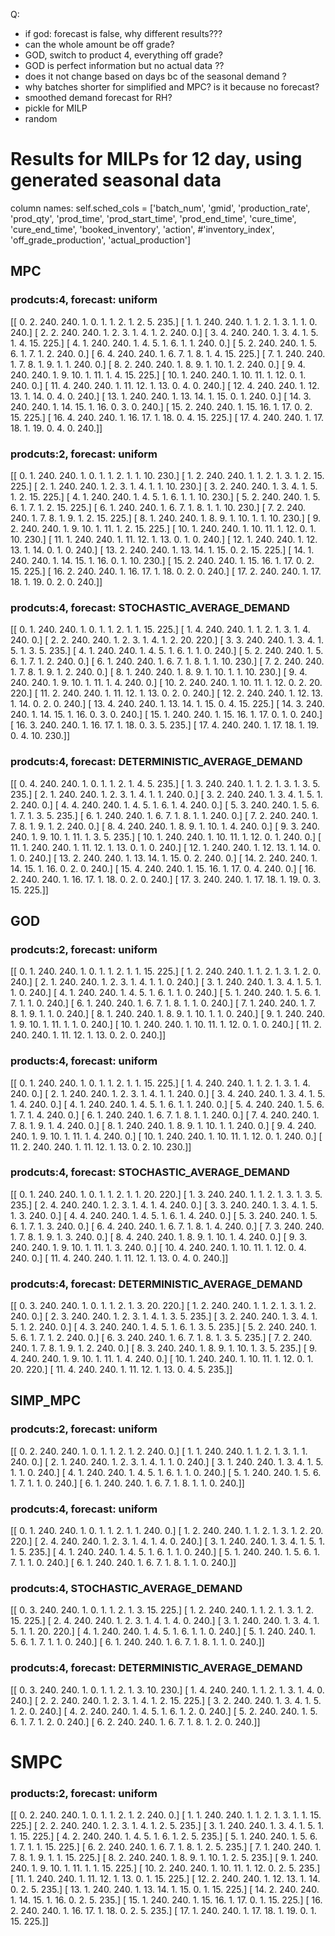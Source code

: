 Q:
- if god: forecast is false, why different results???
- can the whole amount be off grade?
- GOD, switch to product 4, everything off grade?
- GOD is perfect information but no actual data ??
- does it not change based on days bc of the seasonal demand ?
- why batches shorter for simplified and MPC? is it because no forecast?
- smoothed demand forecast for RH?
- pickle for MILP
- random


# Results for MILPs for 12 day, using generated seasonal data

column names:
self.sched_cols = ['batch_num', 'gmid', 'production_rate',
                      'prod_qty', 'prod_time', 'prod_start_time',
                      'prod_end_time', 'cure_time', 'cure_end_time',
                      'booked_inventory', 'action', #'inventory_index',
                      'off_grade_production', 'actual_production']
## MPC
### prodcuts:4, forecast: uniform

[[  0.   2. 240. 240.   1.   0.   1.   1.   2.   1.   2.   5. 235.]
 [  1.   1. 240. 240.   1.   1.   2.   1.   3.   1.   1.   0. 240.]
 [  2.   2. 240. 240.   1.   2.   3.   1.   4.   1.   2. 240.   0.]
 [  3.   4. 240. 240.   1.   3.   4.   1.   5.   1.   4.  15. 225.]
 [  4.   1. 240. 240.   1.   4.   5.   1.   6.   1.   1. 240.   0.]
 [  5.   2. 240. 240.   1.   5.   6.   1.   7.   1.   2. 240.   0.]
 [  6.   4. 240. 240.   1.   6.   7.   1.   8.   1.   4.  15. 225.]
 [  7.   1. 240. 240.   1.   7.   8.   1.   9.   1.   1. 240.   0.]
 [  8.   2. 240. 240.   1.   8.   9.   1.  10.   1.   2. 240.   0.]
 [  9.   4. 240. 240.   1.   9.  10.   1.  11.   1.   4.  15. 225.]
 [ 10.   1. 240. 240.   1.  10.  11.   1.  12.   0.   1. 240.   0.]
 [ 11.   4. 240. 240.   1.  11.  12.   1.  13.   0.   4.   0. 240.]
 [ 12.   4. 240. 240.   1.  12.  13.   1.  14.   0.   4.   0. 240.]
 [ 13.   1. 240. 240.   1.  13.  14.   1.  15.   0.   1. 240.   0.]
 [ 14.   3. 240. 240.   1.  14.  15.   1.  16.   0.   3.   0. 240.]
 [ 15.   2. 240. 240.   1.  15.  16.   1.  17.   0.   2.  15. 225.]
 [ 16.   4. 240. 240.   1.  16.  17.   1.  18.   0.   4.  15. 225.]
 [ 17.   4. 240. 240.   1.  17.  18.   1.  19.   0.   4.   0. 240.]]


 ### prodcuts:2, forecast: uniform

 [[  0.   1. 240. 240.   1.   0.   1.   1.   2.   1.   1.  10. 230.]
 [  1.   2. 240. 240.   1.   1.   2.   1.   3.   1.   2.  15. 225.]
 [  2.   1. 240. 240.   1.   2.   3.   1.   4.   1.   1.  10. 230.]
 [  3.   2. 240. 240.   1.   3.   4.   1.   5.   1.   2.  15. 225.]
 [  4.   1. 240. 240.   1.   4.   5.   1.   6.   1.   1.  10. 230.]
 [  5.   2. 240. 240.   1.   5.   6.   1.   7.   1.   2.  15. 225.]
 [  6.   1. 240. 240.   1.   6.   7.   1.   8.   1.   1.  10. 230.]
 [  7.   2. 240. 240.   1.   7.   8.   1.   9.   1.   2.  15. 225.]
 [  8.   1. 240. 240.   1.   8.   9.   1.  10.   1.   1.  10. 230.]
 [  9.   2. 240. 240.   1.   9.  10.   1.  11.   1.   2.  15. 225.]
 [ 10.   1. 240. 240.   1.  10.  11.   1.  12.   0.   1.  10. 230.]
 [ 11.   1. 240. 240.   1.  11.  12.   1.  13.   0.   1.   0. 240.]
 [ 12.   1. 240. 240.   1.  12.  13.   1.  14.   0.   1.   0. 240.]
 [ 13.   2. 240. 240.   1.  13.  14.   1.  15.   0.   2.  15. 225.]
 [ 14.   1. 240. 240.   1.  14.  15.   1.  16.   0.   1.  10. 230.]
 [ 15.   2. 240. 240.   1.  15.  16.   1.  17.   0.   2.  15. 225.]
 [ 16.   2. 240. 240.   1.  16.  17.   1.  18.   0.   2.   0. 240.]
 [ 17.   2. 240. 240.   1.  17.  18.   1.  19.   0.   2.   0. 240.]]

### prodcuts:4, forecast: STOCHASTIC_AVERAGE_DEMAND
[[  0.   1. 240. 240.   1.   0.   1.   1.   2.   1.   1.  15. 225.]
 [  1.   4. 240. 240.   1.   1.   2.   1.   3.   1.   4. 240.   0.]
 [  2.   2. 240. 240.   1.   2.   3.   1.   4.   1.   2.  20. 220.]
 [  3.   3. 240. 240.   1.   3.   4.   1.   5.   1.   3.   5. 235.]
 [  4.   1. 240. 240.   1.   4.   5.   1.   6.   1.   1.   0. 240.]
 [  5.   2. 240. 240.   1.   5.   6.   1.   7.   1.   2. 240.   0.]
 [  6.   1. 240. 240.   1.   6.   7.   1.   8.   1.   1.  10. 230.]
 [  7.   2. 240. 240.   1.   7.   8.   1.   9.   1.   2. 240.   0.]
 [  8.   1. 240. 240.   1.   8.   9.   1.  10.   1.   1.  10. 230.]
 [  9.   4. 240. 240.   1.   9.  10.   1.  11.   1.   4. 240.   0.]
 [ 10.   2. 240. 240.   1.  10.  11.   1.  12.   0.   2.  20. 220.]
 [ 11.   2. 240. 240.   1.  11.  12.   1.  13.   0.   2.   0. 240.]
 [ 12.   2. 240. 240.   1.  12.  13.   1.  14.   0.   2.   0. 240.]
 [ 13.   4. 240. 240.   1.  13.  14.   1.  15.   0.   4.  15. 225.]
 [ 14.   3. 240. 240.   1.  14.  15.   1.  16.   0.   3.   0. 240.]
 [ 15.   1. 240. 240.   1.  15.  16.   1.  17.   0.   1.   0. 240.]
 [ 16.   3. 240. 240.   1.  16.  17.   1.  18.   0.   3.   5. 235.]
 [ 17.   4. 240. 240.   1.  17.  18.   1.  19.   0.   4.  10. 230.]]

 ### prodcuts:4, forecast: DETERMINISTIC_AVERAGE_DEMAND
[[  0.   4. 240. 240.   1.   0.   1.   1.   2.   1.   4.   5. 235.]
 [  1.   3. 240. 240.   1.   1.   2.   1.   3.   1.   3.   5. 235.]
 [  2.   1. 240. 240.   1.   2.   3.   1.   4.   1.   1. 240.   0.]
 [  3.   2. 240. 240.   1.   3.   4.   1.   5.   1.   2. 240.   0.]
 [  4.   4. 240. 240.   1.   4.   5.   1.   6.   1.   4. 240.   0.]
 [  5.   3. 240. 240.   1.   5.   6.   1.   7.   1.   3.   5. 235.]
 [  6.   1. 240. 240.   1.   6.   7.   1.   8.   1.   1. 240.   0.]
 [  7.   2. 240. 240.   1.   7.   8.   1.   9.   1.   2. 240.   0.]
 [  8.   4. 240. 240.   1.   8.   9.   1.  10.   1.   4. 240.   0.]
 [  9.   3. 240. 240.   1.   9.  10.   1.  11.   1.   3.   5. 235.]
 [ 10.   1. 240. 240.   1.  10.  11.   1.  12.   0.   1. 240.   0.]
 [ 11.   1. 240. 240.   1.  11.  12.   1.  13.   0.   1.   0. 240.]
 [ 12.   1. 240. 240.   1.  12.  13.   1.  14.   0.   1.   0. 240.]
 [ 13.   2. 240. 240.   1.  13.  14.   1.  15.   0.   2. 240.   0.]
 [ 14.   2. 240. 240.   1.  14.  15.   1.  16.   0.   2.   0. 240.]
 [ 15.   4. 240. 240.   1.  15.  16.   1.  17.   0.   4. 240.   0.]
 [ 16.   2. 240. 240.   1.  16.  17.   1.  18.   0.   2.   0. 240.]
 [ 17.   3. 240. 240.   1.  17.  18.   1.  19.   0.   3.  15. 225.]]


## GOD

### prodcuts:2, forecast: uniform
 [[  0.   1. 240. 240.   1.   0.   1.   1.   2.   1.   1.  15. 225.]
 [  1.   2. 240. 240.   1.   1.   2.   1.   3.   1.   2.   0. 240.]
 [  2.   1. 240. 240.   1.   2.   3.   1.   4.   1.   1.   0. 240.]
 [  3.   1. 240. 240.   1.   3.   4.   1.   5.   1.   1.   0. 240.]
 [  4.   1. 240. 240.   1.   4.   5.   1.   6.   1.   1.   0. 240.]
 [  5.   1. 240. 240.   1.   5.   6.   1.   7.   1.   1.   0. 240.]
 [  6.   1. 240. 240.   1.   6.   7.   1.   8.   1.   1.   0. 240.]
 [  7.   1. 240. 240.   1.   7.   8.   1.   9.   1.   1.   0. 240.]
 [  8.   1. 240. 240.   1.   8.   9.   1.  10.   1.   1.   0. 240.]
 [  9.   1. 240. 240.   1.   9.  10.   1.  11.   1.   1.   0. 240.]
 [ 10.   1. 240. 240.   1.  10.  11.   1.  12.   0.   1.   0. 240.]
 [ 11.   2. 240. 240.   1.  11.  12.   1.  13.   0.   2.   0. 240.]]

 ### products:4, forecast: uniform
[[  0.   1. 240. 240.   1.   0.   1.   1.   2.   1.   1.  15. 225.]
 [  1.   4. 240. 240.   1.   1.   2.   1.   3.   1.   4. 240.   0.]
 [  2.   1. 240. 240.   1.   2.   3.   1.   4.   1.   1. 240.   0.]
 [  3.   4. 240. 240.   1.   3.   4.   1.   5.   1.   4. 240.   0.]
 [  4.   1. 240. 240.   1.   4.   5.   1.   6.   1.   1. 240.   0.]
 [  5.   4. 240. 240.   1.   5.   6.   1.   7.   1.   4. 240.   0.]
 [  6.   1. 240. 240.   1.   6.   7.   1.   8.   1.   1. 240.   0.]
 [  7.   4. 240. 240.   1.   7.   8.   1.   9.   1.   4. 240.   0.]
 [  8.   1. 240. 240.   1.   8.   9.   1.  10.   1.   1. 240.   0.]
 [  9.   4. 240. 240.   1.   9.  10.   1.  11.   1.   4. 240.   0.]
 [ 10.   1. 240. 240.   1.  10.  11.   1.  12.   0.   1. 240.   0.]
 [ 11.   2. 240. 240.   1.  11.  12.   1.  13.   0.   2.  10. 230.]]

### prodcuts:4, forecast: STOCHASTIC_AVERAGE_DEMAND

 [[  0.   1. 240. 240.   1.   0.   1.   1.   2.   1.   1.  20. 220.]
 [  1.   3. 240. 240.   1.   1.   2.   1.   3.   1.   3.   5. 235.]
 [  2.   4. 240. 240.   1.   2.   3.   1.   4.   1.   4. 240.   0.]
 [  3.   3. 240. 240.   1.   3.   4.   1.   5.   1.   3. 240.   0.]
 [  4.   4. 240. 240.   1.   4.   5.   1.   6.   1.   4. 240.   0.]
 [  5.   3. 240. 240.   1.   5.   6.   1.   7.   1.   3. 240.   0.]
 [  6.   4. 240. 240.   1.   6.   7.   1.   8.   1.   4. 240.   0.]
 [  7.   3. 240. 240.   1.   7.   8.   1.   9.   1.   3. 240.   0.]
 [  8.   4. 240. 240.   1.   8.   9.   1.  10.   1.   4. 240.   0.]
 [  9.   3. 240. 240.   1.   9.  10.   1.  11.   1.   3. 240.   0.]
 [ 10.   4. 240. 240.   1.  10.  11.   1.  12.   0.   4. 240.   0.]
 [ 11.   4. 240. 240.   1.  11.  12.   1.  13.   0.   4.   0. 240.]]

  ### prodcuts:4, forecast: DETERMINISTIC_AVERAGE_DEMAND
[[  0.   3. 240. 240.   1.   0.   1.   1.   2.   1.   3.  20. 220.]
 [  1.   2. 240. 240.   1.   1.   2.   1.   3.   1.   2. 240.   0.]
 [  2.   3. 240. 240.   1.   2.   3.   1.   4.   1.   3.   5. 235.]
 [  3.   2. 240. 240.   1.   3.   4.   1.   5.   1.   2. 240.   0.]
 [  4.   3. 240. 240.   1.   4.   5.   1.   6.   1.   3.   5. 235.]
 [  5.   2. 240. 240.   1.   5.   6.   1.   7.   1.   2. 240.   0.]
 [  6.   3. 240. 240.   1.   6.   7.   1.   8.   1.   3.   5. 235.]
 [  7.   2. 240. 240.   1.   7.   8.   1.   9.   1.   2. 240.   0.]
 [  8.   3. 240. 240.   1.   8.   9.   1.  10.   1.   3.   5. 235.]
 [  9.   4. 240. 240.   1.   9.  10.   1.  11.   1.   4. 240.   0.]
 [ 10.   1. 240. 240.   1.  10.  11.   1.  12.   0.   1.  20. 220.]
 [ 11.   4. 240. 240.   1.  11.  12.   1.  13.   0.   4.   5. 235.]]

 ## SIMP_MPC
 
 ### prodcuts:2, forecast: uniform
 [[ 0.   2. 240. 240.   1.   0.   1.   1.   2.   1.   2. 240.   0.]
 [  1.   1. 240. 240.   1.   1.   2.   1.   3.   1.   1. 240.   0.]
 [  2.   1. 240. 240.   1.   2.   3.   1.   4.   1.   1.   0. 240.]
 [  3.   1. 240. 240.   1.   3.   4.   1.   5.   1.   1.   0. 240.]
 [  4.   1. 240. 240.   1.   4.   5.   1.   6.   1.   1.   0. 240.]
 [  5.   1. 240. 240.   1.   5.   6.   1.   7.   1.   1.   0. 240.]
 [  6.   1. 240. 240.   1.   6.   7.   1.   8.   1.   1.   0. 240.]]
 

  ### prodcuts:4, forecast: uniform
 [[ 0.   1. 240. 240.   1.   0.   1.   1.   2.   1.   1. 240.   0.]
 [  1.   2. 240. 240.   1.   1.   2.   1.   3.   1.   2.  20. 220.]
 [  2.   4. 240. 240.   1.   2.   3.   1.   4.   1.   4.   0. 240.]
 [  3.   1. 240. 240.   1.   3.   4.   1.   5.   1.   1.   5. 235.]
 [  4.   1. 240. 240.   1.   4.   5.   1.   6.   1.   1.   0. 240.]
 [  5.   1. 240. 240.   1.   5.   6.   1.   7.   1.   1.   0. 240.]
 [  6.   1. 240. 240.   1.   6.   7.   1.   8.   1.   1.   0. 240.]]

  ### prodcuts:4, STOCHASTIC_AVERAGE_DEMAND
 [[  0.   3. 240. 240.   1.   0.   1.   1.   2.   1.   3.  15. 225.]
 [  1.   2. 240. 240.   1.   1.   2.   1.   3.   1.   2.  15. 225.]
 [  2.   4. 240. 240.   1.   2.   3.   1.   4.   1.   4.   0. 240.]
 [  3.   1. 240. 240.   1.   3.   4.   1.   5.   1.   1.  20. 220.]
 [  4.   1. 240. 240.   1.   4.   5.   1.   6.   1.   1.   0. 240.]
 [  5.   1. 240. 240.   1.   5.   6.   1.   7.   1.   1.   0. 240.]
 [  6.   1. 240. 240.   1.   6.   7.   1.   8.   1.   1.   0. 240.]]

   ### prodcuts:4, forecast: DETERMINISTIC_AVERAGE_DEMAND
[[  0.   3. 240. 240.   1.   0.   1.   1.   2.   1.   3.  10. 230.]
 [  1.   4. 240. 240.   1.   1.   2.   1.   3.   1.   4.   0. 240.]
 [  2.   2. 240. 240.   1.   2.   3.   1.   4.   1.   2.  15. 225.]
 [  3.   2. 240. 240.   1.   3.   4.   1.   5.   1.   2.   0. 240.]
 [  4.   2. 240. 240.   1.   4.   5.   1.   6.   1.   2.   0. 240.]
 [  5.   2. 240. 240.   1.   5.   6.   1.   7.   1.   2.   0. 240.]
 [  6.   2. 240. 240.   1.   6.   7.   1.   8.   1.   2.   0. 240.]]

# SMPC
### products:2, forecast: uniform
[[  0.   2. 240. 240.   1.   0.   1.   1.   2.   1.   2. 240.   0.]
 [  1.   1. 240. 240.   1.   1.   2.   1.   3.   1.   1.  15. 225.]
 [  2.   2. 240. 240.   1.   2.   3.   1.   4.   1.   2.   5. 235.]
 [  3.   1. 240. 240.   1.   3.   4.   1.   5.   1.   1.  15. 225.]
 [  4.   2. 240. 240.   1.   4.   5.   1.   6.   1.   2.   5. 235.]
 [  5.   1. 240. 240.   1.   5.   6.   1.   7.   1.   1.  15. 225.]
 [  6.   2. 240. 240.   1.   6.   7.   1.   8.   1.   2.   5. 235.]
 [  7.   1. 240. 240.   1.   7.   8.   1.   9.   1.   1.  15. 225.]
 [  8.   2. 240. 240.   1.   8.   9.   1.  10.   1.   2.   5. 235.]
 [  9.   1. 240. 240.   1.   9.  10.   1.  11.   1.   1.  15. 225.]
 [ 10.   2. 240. 240.   1.  10.  11.   1.  12.   0.   2.   5. 235.]
 [ 11.   1. 240. 240.   1.  11.  12.   1.  13.   0.   1.  15. 225.]
 [ 12.   2. 240. 240.   1.  12.  13.   1.  14.   0.   2.   5. 235.]
 [ 13.   1. 240. 240.   1.  13.  14.   1.  15.   0.   1.  15. 225.]
 [ 14.   2. 240. 240.   1.  14.  15.   1.  16.   0.   2.   5. 235.]
 [ 15.   1. 240. 240.   1.  15.  16.   1.  17.   0.   1.  15. 225.]
 [ 16.   2. 240. 240.   1.  16.  17.   1.  18.   0.   2.   5. 235.]
 [ 17.   1. 240. 240.   1.  17.  18.   1.  19.   0.   1.  15. 225.]]